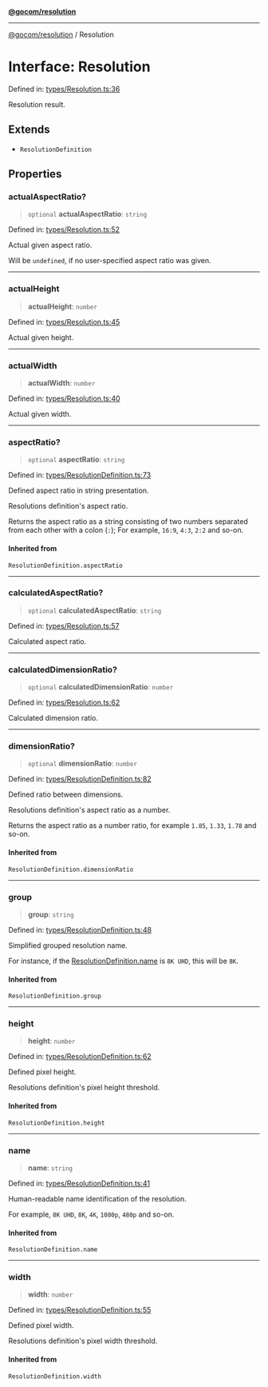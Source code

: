 [**@gocom/resolution**](../README.md)

***

[@gocom/resolution](../README.md) / Resolution

# Interface: Resolution

Defined in: [types/Resolution.ts:36](https://github.com/gocom/resolution/blob/dfb8955dcfd50b34a77cb02765f6fdabc142e7b5/src/types/Resolution.ts#L36)

Resolution result.

## Extends

- `ResolutionDefinition`

## Properties

### actualAspectRatio?

> `optional` **actualAspectRatio**: `string`

Defined in: [types/Resolution.ts:52](https://github.com/gocom/resolution/blob/dfb8955dcfd50b34a77cb02765f6fdabc142e7b5/src/types/Resolution.ts#L52)

Actual given aspect ratio.

Will be `undefined`, if no user-specified aspect ratio was given.

***

### actualHeight

> **actualHeight**: `number`

Defined in: [types/Resolution.ts:45](https://github.com/gocom/resolution/blob/dfb8955dcfd50b34a77cb02765f6fdabc142e7b5/src/types/Resolution.ts#L45)

Actual given height.

***

### actualWidth

> **actualWidth**: `number`

Defined in: [types/Resolution.ts:40](https://github.com/gocom/resolution/blob/dfb8955dcfd50b34a77cb02765f6fdabc142e7b5/src/types/Resolution.ts#L40)

Actual given width.

***

### aspectRatio?

> `optional` **aspectRatio**: `string`

Defined in: [types/ResolutionDefinition.ts:73](https://github.com/gocom/resolution/blob/dfb8955dcfd50b34a77cb02765f6fdabc142e7b5/src/types/ResolutionDefinition.ts#L73)

Defined aspect ratio in string presentation.

Resolutions definition's aspect ratio.

Returns the aspect ratio as a string consisting of two numbers separated
from each other with a colon (`:`); For example, `16:9`, `4:3`, `2:2` and
so-on.

#### Inherited from

`ResolutionDefinition.aspectRatio`

***

### calculatedAspectRatio?

> `optional` **calculatedAspectRatio**: `string`

Defined in: [types/Resolution.ts:57](https://github.com/gocom/resolution/blob/dfb8955dcfd50b34a77cb02765f6fdabc142e7b5/src/types/Resolution.ts#L57)

Calculated aspect ratio.

***

### calculatedDimensionRatio?

> `optional` **calculatedDimensionRatio**: `number`

Defined in: [types/Resolution.ts:62](https://github.com/gocom/resolution/blob/dfb8955dcfd50b34a77cb02765f6fdabc142e7b5/src/types/Resolution.ts#L62)

Calculated dimension ratio.

***

### dimensionRatio?

> `optional` **dimensionRatio**: `number`

Defined in: [types/ResolutionDefinition.ts:82](https://github.com/gocom/resolution/blob/dfb8955dcfd50b34a77cb02765f6fdabc142e7b5/src/types/ResolutionDefinition.ts#L82)

Defined ratio between dimensions.

Resolutions definition's aspect ratio as a number.

Returns the aspect ratio as a number ratio, for example `1.85`, `1.33`, `1.78` and so-on.

#### Inherited from

`ResolutionDefinition.dimensionRatio`

***

### group

> **group**: `string`

Defined in: [types/ResolutionDefinition.ts:48](https://github.com/gocom/resolution/blob/dfb8955dcfd50b34a77cb02765f6fdabc142e7b5/src/types/ResolutionDefinition.ts#L48)

Simplified grouped resolution name.

For instance, if the [ResolutionDefinition.name](#name) is `8K UHD`, this will be `8K`.

#### Inherited from

`ResolutionDefinition.group`

***

### height

> **height**: `number`

Defined in: [types/ResolutionDefinition.ts:62](https://github.com/gocom/resolution/blob/dfb8955dcfd50b34a77cb02765f6fdabc142e7b5/src/types/ResolutionDefinition.ts#L62)

Defined pixel height.

Resolutions definition's pixel height threshold.

#### Inherited from

`ResolutionDefinition.height`

***

### name

> **name**: `string`

Defined in: [types/ResolutionDefinition.ts:41](https://github.com/gocom/resolution/blob/dfb8955dcfd50b34a77cb02765f6fdabc142e7b5/src/types/ResolutionDefinition.ts#L41)

Human-readable name identification of the resolution.

For example, `8K UHD`, `8K`, `4K`, `1080p`, `480p` and so-on.

#### Inherited from

`ResolutionDefinition.name`

***

### width

> **width**: `number`

Defined in: [types/ResolutionDefinition.ts:55](https://github.com/gocom/resolution/blob/dfb8955dcfd50b34a77cb02765f6fdabc142e7b5/src/types/ResolutionDefinition.ts#L55)

Defined pixel width.

Resolutions definition's pixel width threshold.

#### Inherited from

`ResolutionDefinition.width`
